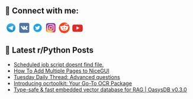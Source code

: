 ## 🔎 Connect with me:
[<img src="https://github.com/bullbesh/bullbesh/blob/main/images/Telegram.png" width="32" height="32" />](https://t.me/bullbesh)
[<img src="https://github.com/bullbesh/bullbesh/blob/main/images/VK.png" width="32" height="32" />](https://vk.com/bullbesh)
[<img src="https://github.com/bullbesh/bullbesh/blob/main/images/Twitter.png" width="32" height="32" />](https://twitter.com/bullbesh1)
[<img src="https://github.com/bullbesh/bullbesh/blob/main/images/Instagram.png" width="32" height="32" />](https://www.instagram.com/bullbesh)
[<img src="https://github.com/bullbesh/bullbesh/blob/main/images/Reddit.png" width="32" height="32" />](https://www.reddit.com/user/bullbesh)
[<img src="https://github.com/bullbesh/bullbesh/blob/main/images/YouTube.png" width="32" height="32" />](https://www.youtube.com/channel/UCtfjRs6uzgq5mfm8S06WTcg)

## 📕 Latest r/Python Posts
<!-- BLOG-POST-LIST:START -->
- [Scheduled job script doesnt find file.](https://www.reddit.com/r/Python/comments/1bikne7/scheduled_job_script_doesnt_find_file/)
- [How To Add Multiple Pages to NiceGUI](https://www.reddit.com/r/Python/comments/1bijkcc/how_to_add_multiple_pages_to_nicegui/)
- [Tuesday Daily Thread: Advanced questions](https://www.reddit.com/r/Python/comments/1bi68oa/tuesday_daily_thread_advanced_questions/)
- [Introducing ocrtoolkit: Your Go-To OCR Package](https://www.reddit.com/r/Python/comments/1bhx4es/introducing_ocrtoolkit_your_goto_ocr_package/)
- [Type-safe &amp; fast embedded vector database for RAG | OasysDB v0.3.0](https://www.reddit.com/r/Python/comments/1bhwdj0/typesafe_fast_embedded_vector_database_for_rag/)
<!-- BLOG-POST-LIST:END -->
